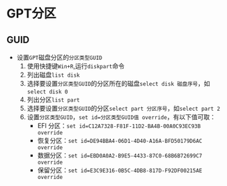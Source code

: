# GPT分区

## GUID
* 设置`GPT`磁盘分区的`分区类型GUID`
    1. 使用快捷键`Win+R`,运行`diskpart`命令
    1. 列出磁盘`list disk`
    1. 选择要设置`分区类型GUID`的分区所在的磁盘`select disk 磁盘序号`，如`select disk 0`
    1. 列出分区`list part`
    1. 选择要设置`分区类型GUID`的分区`select part 分区序号`，如`select part 2`
    1. 设置`分区类型GUID`，`set id=分区类型GUID值 override`，有以下值可取：
        * EFI 分区：`set id=C12A7328-F81F-11D2-BA4B-00A0C93EC93B override`
        * 恢复分区：`set id=DE94BBA4-06D1-4D40-A16A-BFD50179D6AC override`
        * 数据分区：`set id=EBD0A0A2-B9E5-4433-87C0-68B6B72699C7 override`
        * 保留分区：`set id=E3C9E316-0B5C-4DB8-817D-F92DF00215AE override`
